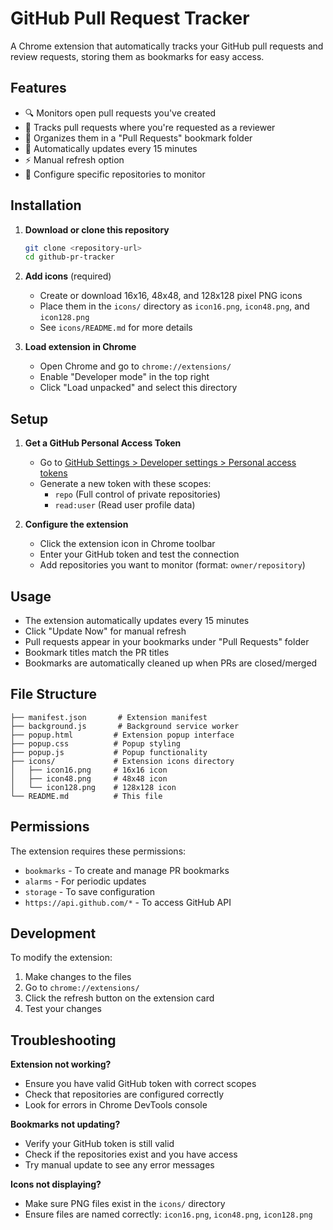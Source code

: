 # GitHub Pull Request Tracker

A Chrome extension that automatically tracks your GitHub pull requests and review requests, storing them as bookmarks for easy access.

## Features

- 🔍 Monitors open pull requests you've created
- 👥 Tracks pull requests where you're requested as a reviewer
- 📂 Organizes them in a "Pull Requests" bookmark folder
- 🔄 Automatically updates every 15 minutes
- ⚡ Manual refresh option
- 🎯 Configure specific repositories to monitor

## Installation

1. **Download or clone this repository**
   ```bash
   git clone <repository-url>
   cd github-pr-tracker
   ```

2. **Add icons** (required)
   - Create or download 16x16, 48x48, and 128x128 pixel PNG icons
   - Place them in the `icons/` directory as `icon16.png`, `icon48.png`, and `icon128.png`
   - See `icons/README.md` for more details

3. **Load extension in Chrome**
   - Open Chrome and go to `chrome://extensions/`
   - Enable "Developer mode" in the top right
   - Click "Load unpacked" and select this directory

## Setup

1. **Get a GitHub Personal Access Token**
   - Go to [GitHub Settings > Developer settings > Personal access tokens](https://github.com/settings/tokens)
   - Generate a new token with these scopes:
     - `repo` (Full control of private repositories)
     - `read:user` (Read user profile data)

2. **Configure the extension**
   - Click the extension icon in Chrome toolbar
   - Enter your GitHub token and test the connection
   - Add repositories you want to monitor (format: `owner/repository`)

## Usage

- The extension automatically updates every 15 minutes
- Click "Update Now" for manual refresh
- Pull requests appear in your bookmarks under "Pull Requests" folder
- Bookmark titles match the PR titles
- Bookmarks are automatically cleaned up when PRs are closed/merged

## File Structure

```
├── manifest.json       # Extension manifest
├── background.js       # Background service worker
├── popup.html         # Extension popup interface
├── popup.css          # Popup styling
├── popup.js           # Popup functionality
├── icons/             # Extension icons directory
│   ├── icon16.png     # 16x16 icon
│   ├── icon48.png     # 48x48 icon
│   └── icon128.png    # 128x128 icon
└── README.md          # This file
```

## Permissions

The extension requires these permissions:
- `bookmarks` - To create and manage PR bookmarks
- `alarms` - For periodic updates
- `storage` - To save configuration
- `https://api.github.com/*` - To access GitHub API

## Development

To modify the extension:
1. Make changes to the files
2. Go to `chrome://extensions/`
3. Click the refresh button on the extension card
4. Test your changes

## Troubleshooting

**Extension not working?**
- Ensure you have valid GitHub token with correct scopes
- Check that repositories are configured correctly
- Look for errors in Chrome DevTools console

**Bookmarks not updating?**
- Verify your GitHub token is still valid
- Check if the repositories exist and you have access
- Try manual update to see any error messages

**Icons not displaying?**
- Make sure PNG files exist in the `icons/` directory
- Ensure files are named correctly: `icon16.png`, `icon48.png`, `icon128.png` 